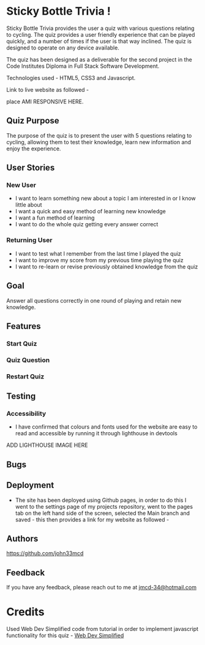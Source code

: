 
# Sticky Bottle Trivia !

Sticky Bottle Trivia provides the user a quiz with various questions relating to cycling. The quiz provides
a user friendly experience that can be played quickly, and a number of times if the user is that
way inclined. The quiz is designed to operate on any device available.

The quiz has been designed as a deliverable for the second project in the Code Institutes Diploma
in Full Stack Software Development.

Technologies used - HTML5, CSS3 and Javascript.

Link to live website as followed -


place AMI RESPONSIVE HERE.



## Quiz Purpose

The purpose of the quiz is to present the user with 5 questions relating to cycling, allowing them
to test their knowledge, learn new information and enjoy the experience.
## User Stories

### New User

- I want to learn something new about a topic I am interested in or I know little about
- I want a quick and easy method of learning new knowledge
- I want a fun method of learning
- I want to do the whole quiz getting every answer correct

### Returning User

- I want to test what I remember from the last time I played the quiz
- I want to improve my score from my previous time playing the quiz
- I want to re-learn or revise previously obtained knowledge from the quiz


## Goal

Answer all questions correctly in one round of playing and retain new knowledge.

## Features



### Start Quiz



### Quiz Question

### Restart Quiz

## Testing

### Accessibility

- I have confirmed that colours and fonts used for the website are easy to read and accessible by running it through lighthouse in devtools


ADD LIGHTHOUSE IMAGE HERE

## Bugs

## Deployment

- The site has been deployed using Github pages, in order to do this I went to the settings page of my projects repository, went to the pages tab on the left hand side of the screen, selected the Main branch and saved - this then provides a link for my website as followed - 

## Authors

https://github.com/john33mcd

## Feedback

If you have any feedback, please reach out to me at jmcd-34@hotmail.com

# Credits

Used Web Dev Simplified code from tutorial in order to implement javascript functionality for this quiz - [Web Dev Simplified](https://www.youtube.com/watch?v=riDzcEQbX6k "Web Dev simplified link for quiz tutorial")